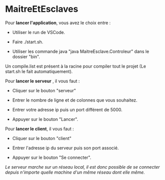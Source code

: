 # MaitreEtEsclaves

Pour **lancer l'application**, vous avez le choix entre :

- Utiliser le run de VSCode.

- Faire ./start.sh.

- Utiliser les commande java "java MaitreEsclave.Controleur" dans le dossier "bin".

Un compile.list est présent à la racine pour compiler tout le projet (Le start.sh le fait automatiquement).

Pour **lancer le serveur** , il vous faut :

- Cliquer sur le bouton "serveur"

- Entrer le nombre de ligne et de colonnes que vous souhaitez.

- Entrer votre adresse ip puis un port différent de 5000.

- Appuyer sur le bouton "Lancer".

Pour **lancer le client**, il vous faut :

- Cliquer sur le bouton "client"

- Entrer l'adresse ip du serveur puis son port associé.

- Appuyer sur le bouton "Se connecter".

*Le serveur marche sur un réseau local, il est donc possible de se connecter
depuis n'importe quelle machine d'un même réseau dont elle même.*